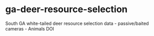 # ga-deer-resource-selection
South GA white-tailed deer resource selection data - passive/baited cameras - Animals DOI
